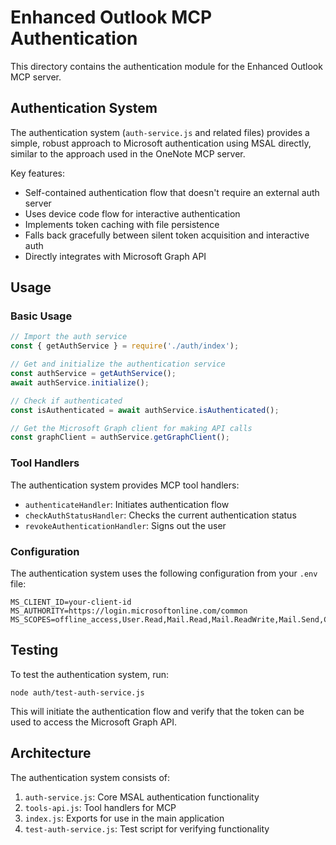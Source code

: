 # Enhanced Outlook MCP Authentication

This directory contains the authentication module for the Enhanced Outlook MCP server.

## Authentication System

The authentication system (`auth-service.js` and related files) provides a simple, robust approach to Microsoft authentication using MSAL directly, similar to the approach used in the OneNote MCP server.

Key features:
- Self-contained authentication flow that doesn't require an external auth server
- Uses device code flow for interactive authentication
- Implements token caching with file persistence
- Falls back gracefully between silent token acquisition and interactive auth
- Directly integrates with Microsoft Graph API

## Usage

### Basic Usage

```javascript
// Import the auth service
const { getAuthService } = require('./auth/index');

// Get and initialize the authentication service
const authService = getAuthService();
await authService.initialize();

// Check if authenticated
const isAuthenticated = await authService.isAuthenticated();

// Get the Microsoft Graph client for making API calls
const graphClient = authService.getGraphClient();
```

### Tool Handlers

The authentication system provides MCP tool handlers:

- `authenticateHandler`: Initiates authentication flow
- `checkAuthStatusHandler`: Checks the current authentication status
- `revokeAuthenticationHandler`: Signs out the user

### Configuration

The authentication system uses the following configuration from your `.env` file:

```
MS_CLIENT_ID=your-client-id
MS_AUTHORITY=https://login.microsoftonline.com/common
MS_SCOPES=offline_access,User.Read,Mail.Read,Mail.ReadWrite,Mail.Send,Calendars.ReadWrite
```

## Testing

To test the authentication system, run:

```
node auth/test-auth-service.js
```

This will initiate the authentication flow and verify that the token can be used to access the Microsoft Graph API.

## Architecture

The authentication system consists of:
1. `auth-service.js`: Core MSAL authentication functionality
2. `tools-api.js`: Tool handlers for MCP
3. `index.js`: Exports for use in the main application
4. `test-auth-service.js`: Test script for verifying functionality 
